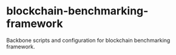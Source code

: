 # blockchain-benchmarking-framework
Backbone scripts and configuration for blockchain benchmarking framework.
